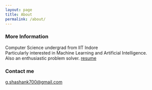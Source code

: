```yaml
---
layout: page
title: About
permalink: /about/
---
```


### More Information

Computer Science undergrad from IIT Indore <br>
Particularly interested in Machine Learning and Artificial Intelligence.
<br> Also an enthusiastic problem solver.
[resume]({{site.baseurl}}/resume.pdf)

### Contact me

g.shashank700@gmail.com
